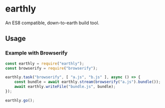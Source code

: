 # earthly

An ES8 compatible, down-to-earth build tool.

## Usage

### Example with Browserify

``` javascript
const earthly = require("earthly");
const browserify = require("browserify");

earthly.task("browserify", [ "a.js", "b.js" ], async () => {
	const bundle = await earthly.stream(browserify("a.js").bundle());
	await earthly.writeFile("bundle.js", bundle);
});

earthly.go();

```
